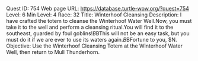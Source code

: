 Quest ID: 754
Web page URL: https://database.turtle-wow.org/?quest=754
Level: 6
Min Level: 4
Race: 32
Title: Winterhoof Cleansing
Description: I have crafted the totem to cleanse the Winterhoof Water Well.Now, you must take it to the well and perform a cleansing ritual.You will find it to the southeast, guarded by foul goblins!$B$BThis will not be an easy task, but you must do it if we are ever to use its waters again.$B$BFortune to you, $N.
Objective: Use the Winterhoof Cleansing Totem at the Winterhoof Water Well, then return to Mull Thunderhorn.
